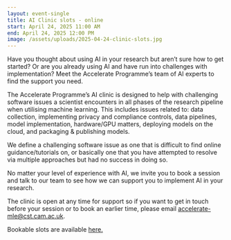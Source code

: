 ```yaml
---
layout: event-single
title: AI Clinic slots - online
start: April 24, 2025 11:00 AM
end: April 24, 2025 12:00 PM
image: /assets/uploads/2025-04-24-clinic-slots.jpg
---
```

Have you thought about using AI in your research but aren’t sure how to get started? Or are you already using AI and have run into challenges with implementation? Meet the Accelerate Programme’s team of AI experts to find the support you need.

The Accelerate Programme’s AI clinic is designed to help with challenging software issues a scientist encounters in all phases of the research pipeline when utilising machine learning. This includes issues related to: data collection, implementing privacy and compliance controls, data pipelines, model implementation, hardware/GPU matters, deploying models on the cloud, and packaging & publishing models.

We define a challenging software issue as one that is difficult to find online guidance/tutorials on, or basically one that you have attempted to resolve via multiple approaches but had no success in doing so.

No matter your level of experience with AI, we invite you to book a session and talk to our team to see how we can support you to implement AI in your research.

The clinic is open at any time for support so if you want to get in touch before your session or to book an earlier time, please email accelerate-mle@cst.cam.ac.uk.

Bookable slots are available [here.](https://www.training.cam.ac.uk/apsci/event/5735237)